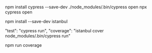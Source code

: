 npm install cypress --save-dev <!-- install cypress -->
./node_modules/.bin/cypress open <!-- to open cypress the first time -->
npx cypress open <!-- to open cypress -->

<!-- Install istanbul to obtain the coverage and it also allows
you to run the tests from your terminal rather than the browser
via Cypress -->

npm install --save-dev istanbul <!-- install istanbul -->

<!-- Add this to your package.json file on the frontend -->

"test": "cypress run",
"coverage": "istanbul cover node_modules/.bin/cypress run"

<!-- calculate coverage AND run all tests -->

npm run coverage <!-- run the coverage -->
